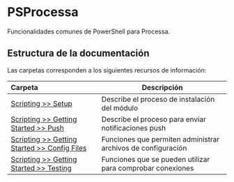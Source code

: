 # PSProcessa

Funcionalidades comunes de PowerShell para Processa.


## Estructura de la documentación

Las carpetas corresponden a los siguientes recursos de información:

| Carpeta  | Descripción  |
|:---|---|
| [Scripting >> Setup](scripting/setup)  | Describe el proceso de instalación del módulo |
| [Scripting >> Getting Started >> Push](scripting/getting-started/push)  | Describe el proceso para enviar notificaciones push |
| [Scripting >> Getting Started >> Config Files](scripting/getting-started/configfiles)  | Funciones que permiten administrar archivos de configuración |
| [Scripting >> Getting Started >> Testing](scripting/getting-started/testing)  | Funciones que se pueden utilizar para comprobar conexiones |
